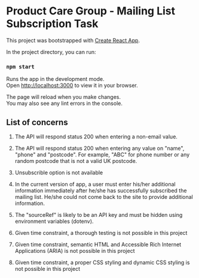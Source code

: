 # Product Care Group - Mailing List Subscription Task

This project was bootstrapped with [Create React App](https://github.com/facebook/create-react-app).



In the project directory, you can run:

### `npm start`

Runs the app in the development mode.\
Open [http://localhost:3000](http://localhost:3000) to view it in your browser.

The page will reload when you make changes.\
You may also see any lint errors in the console.

## List of concerns
1. The API will respond status 200 when entering a non-email value.

2. The API will respond status 200 when entering any value on "name", "phone" and "postcode". For example, "ABC" for phone number or any random postcode that is not a valid UK postcode.

3. Unsubscrible option is not available

4. In the current version of app, a user must enter his/her additional information immediately after he/she has successfully subscribed the mailing list. He/she could not come back to the site to provide additional information.

5. The "sourceRef" is likely to be an API key and must be hidden using environment variables (dotenv).

6. Given time constraint, a thorough testing is not possible in this project

7. Given time constraint, semantic HTML and Accessible Rich Internet Applications (ARIA) is not possible in this project

8. Given time constraint, a proper CSS styling and dynamic CSS styling is not possible in this project
